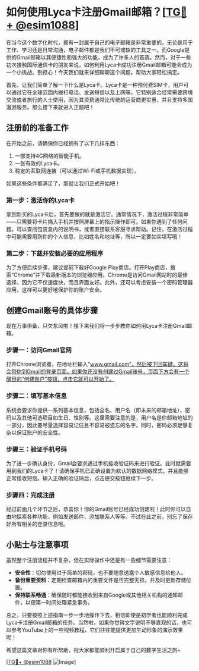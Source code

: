 # 如何使用Lyca卡注册Gmail邮箱？[[TG💪+ @esim1088](https://t.me/s/esim1088)]

在当今这个数字化时代，拥有一封属于自己的电子邮箱是非常重要的。无论是用于工作、学习还是日常沟通，电子邮件都是我们不可或缺的工具之一。而Google提供的Gmail邮箱以其便捷性和强大的功能，成为了许多人的首选。然而，对于一些初次接触国际通信卡的朋友来说，如何利用Lyca卡成功注册Gmail邮箱可能会成为一个小挑战。别担心！今天我们就来详细聊聊这个问题，帮助大家轻松搞定。

首先，让我们简单了解一下什么是Lyca卡。Lyca卡是一种预付费SIM卡，用户可以通过它在全球范围内拨打电话、发送短信以及上网等。它特别适合经常需要跨境交流或者旅行的人士使用，因为其资费通常比传统的运营商更实惠，并且支持多国漫游服务。那么接下来就进入正题吧！

## 注册前的准备工作

在开始之前，请确保你已经拥有了以下几样东西：
1. 一部支持4G网络的智能手机。
2. 一张有效的Lyca卡。
3. 稳定的互联网连接（可以通过Wi-Fi或手机数据实现）。

如果这些条件都满足了，那就让我们正式开始吧！

### 第一步：激活你的Lyca卡

拿到新买的Lyca卡后，首先要做的就是激活它。通常情况下，激活过程非常简单——只需要将卡片插入手机并按照屏幕上的指示操作即可。如果你遇到了任何问题，可以查阅包装盒内的说明书，或者直接联系客服寻求帮助。记住，在激活过程中可能需要用到你的个人信息，比如姓名和地址等，所以一定要如实填写哦！

### 第二步：下载并安装必要的应用程序

为了方便后续步骤，建议提前下载好Google Play商店。打开Play商店，搜索“Chrome”并下载最新版本的浏览器应用。Chrome是访问Gmail网站时的最佳选择，因为它不仅速度快，而且界面友好。此外，还可以考虑安装一个密码管理器应用，这样可以更好地保护你的账户安全。

## 创建Gmail账号的具体步骤

现在万事俱备，只欠东风啦！接下来我们将一步步教你如何用Lyca卡注册Gmail邮箱。

### 步骤一：访问Gmail官网

打开Chrome浏览器，在地址栏输入“www.gmail.com”，然后按下回车键。这将会带你到Gmail的登录页面。如果你还没有创建过Gmail账号，页面下方会有一个醒目的“创建账户”按钮，点击它就可以开始了。

### 步骤二：填写基本信息

系统会要求你提供一系列基本信息，包括全名、用户名（即未来的邮箱地址）、密码以及其他可选项目如生日、性别等。这里需要注意的是，用户名是你邮箱地址的一部分，因此要尽量选择容易记住且不容易被遗忘的名字。同时，密码必须足够复杂以保证账户的安全性。

### 步骤三：验证手机号码

为了进一步确认身份，Gmail会要求通过手机接收验证码来进行验证。此时就需要用到我们的Lyca卡了！请确保手机已正确设置为默认的数据网络模式，并且能够正常接收短信。输入正确的验证码后，点击提交按钮继续下一步。

### 步骤四：完成注册

经过前面几个环节之后，恭喜你！你的Gmail账号已经成功创建啦！此时你可以自由地探索各种功能，例如发送邮件、添加联系人等等。不过在此之前，别忘了保存好所有相关的登录信息哦。

## 小贴士与注意事项

虽然整个注册流程并不复杂，但在实际操作中还是有一些细节需要注意：

- **安全性**：切勿使用过于简单的密码，也不要随意透露个人敏感信息给他人。
- **备份重要资料**：定期检查邮箱内的重要文件是否完整无损，并及时更新存储位置。
- **保持联系畅通**：确保随时都能接收到来自Google或其他相关机构的通知邮件，以便第一时间处理紧急事务。

总之，只要按照上述指南一步一步地操作下去，相信即使是初学者也能顺利完成Lyca卡注册Gmail邮箱的任务。当然啦，如果你觉得文字说明不够直观的话，也可以参考YouTube上的一些视频教程，它们往往能提供更加生动形象的演示效果呢！

希望这篇文章对你有所帮助，祝大家都能顺利开启属于自己的数字生活之旅~ 

[[TG💪+ @esim1088](https://t.me/s/esim1088) ![Image](https://i.postimg.cc/4NQfJmqS/Snipaste-2025-05-13-00-14-12.png)]
